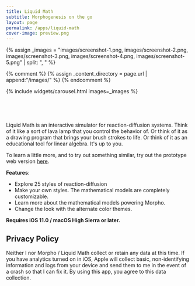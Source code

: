 ```yaml
---
title: Liquid Math
subtitle: Morphogenesis on the go
layout: page
permalink: /apps/liquid-math
cover-image: preview.png
---
```


{% assign _images = "images/screenshot-1.png, images/screenshot-2.png, images/screenshot-3.png, images/screenshot-4.png, images/screenshot-5.png" | split: ", " %}

{% comment %}
{% assign _content_directory = page.url | append:"/images/" %}
{% endcomment %}

{% include widgets/carousel.html images=_images %}

<div style="text-align:center; margin-top:1rem; margin-bottom: 1rem;">
    <a href="https://itunes.apple.com/us/app/liquid-math/id1331320224?mt=8" style="display:inline-block;overflow:hidden;background:url(https://linkmaker.itunes.apple.com/assets/shared/badges/en-us/appstore-lrg.svg) no-repeat;width:135px;height:40px;background-size:contain;"></a>
    <a href="https://geo.itunes.apple.com/us/app/morpho/id1280150140?mt=12" style="display:inline-block;overflow:hidden;background:url(//linkmaker.itunes.apple.com/assets/shared/badges/en-us/macappstore-lrg.svg) no-repeat;width:165px;height:40px;background-size:contain;"></a>
</div>

Liquid Math is an interactive simulator for reaction-diffusion systems. Think of it like a sort of lava lamp that you control the behavior of. Or think of it as a drawing program that brings your brush strokes to life. Or think of it as an educational tool for linear algebra. It's up to you.

To learn a little more, and to try out something similar, try out the prototype web version [here](/projects/reaction-diffusion/).

**Features**:
- Explore 25 styles of reaction-diffusion
- Make your own styles. The mathematical models are completely customizable.
- Learn more about the mathematical models powering Morpho.
- Change the look with the alternate color themes.

**Requires iOS 11.0 / macOS High Sierra or later.**


## Privacy Policy
Neither I nor Morpho / Liquid Math collect or retain any data at this time. If you have analytics turned on in iOS, Apple will collect basic, non-identifying information and logs from your device and send them to me in the event of a crash so that I can fix it. By using this app, you agree to this data collection.
